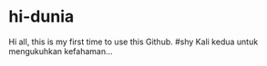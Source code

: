 # hi-dunia

Hi all, this is my first time to use this Github. #shy
Kali kedua untuk mengukuhkan kefahaman...
